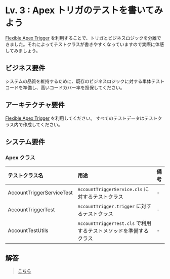 # Lv. 3 : Apex トリガのテストを書いてみよう

[Flexible Apex Trigger](https://github.com/takahitomiyamoto/flexible-apex-trigger#flexible-apex-trigger) を利用することで、トリガとビジネスロジックを分離できました。それによってテストクラスが書きやすくなっていますので実際に体感してみましょう。

## ビジネス要件

システムの品質を維持するために、既存のビジネスロジックに対する単体テストコードを準備し、高いコードカバー率を担保してください。

## アーキテクチャ要件

[Flexible Apex Trigger](https://github.com/takahitomiyamoto/flexible-apex-trigger#flexible-apex-trigger) を利用してください。
すべてのテストデータはテストクラス内で作成してください。

## システム要件

### Apex クラス

| テストクラス名            | 用途                                                              | 備考 |
| :------------------------ | :---------------------------------------------------------------- | :--- |
| AccountTriggerServiceTest | `AccountTriggerService.cls` に対するテストクラス                  | -    |
| AccountTriggerTest        | `AccountTrigger.trigger` に対するテストクラス                     | -    |
| AccountTestUtils          | `AccountTriggerTest.cls` で利用するテストメソッドを準備するクラス | -    |

## 解答

> [こちら](level-03-answer.md)
